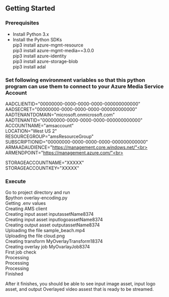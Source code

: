 ## Getting Started

### Prerequisites

* Install Python 3.x
* Install the Python SDKs<br>
pip3 install azure-mgmt-resource<br>
pip3 install azure-mgmt-media==3.0.0<br>
pip3 install azure-identity<br>
pip3 install azure-storage-blob<br>
pip3 install adal

### Set following environment variables so that this python program can use them to connect to your Azure Media Service Account

AADCLIENTID="00000000-0000-0000-0000-000000000000"<br>
AADSECRET="00000000-0000-0000-0000-000000000000"<br>
AADTENANTDOMAIN="microsoft.onmicrosoft.com"<br>
AADTENANTID="00000000-0000-0000-0000-000000000000"<br>
ACCOUNTNAME="amsaccount"<br>
LOCATION="West US 2"<br>
RESOURCEGROUP="amsResourceGroup"<br>
SUBSCRIPTIONID="00000000-0000-0000-0000-000000000000"<br>
ARMAADAUDIENCE="https://management.core.windows.net/"<br>
ARMENDPOINT="https://management.azure.com/"<br>

STORAGEACCOUNTNAME="XXXXX"<br>
STORAGEACCOUNTKEY="XXXXX"

### Execute

Go to project directory and run<br>
$python overlay-encoding.py<br>
Getting .env values<br>
Creating AMS client<br>
Creating input asset inputassetName8374<br>
Creating input asset inputlogoassetName8374<br>
Creating output asset outputassetName8374<br>
Uploading the file sample_beach.mp4<br>
Uploading the file cloud.png<br>
Creating transform MyOverlayTransform18374<br>
Creating  overlay job MyOvarlayJob8374<br>
First job check<br>
Processing<br>
Processing<br>
Processing<br>
Finished<br>

After it finishes, you should be able to see input image asset, input logo asset, and output Overlayed video assest that is ready to be streamed. 
